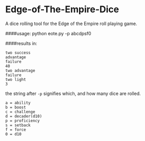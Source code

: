 Edge-of-The-Empire-Dice
=======================

A dice rolling tool for the Edge of the Empire roll playing game.

####usage:
	python eote.py -p abcdpsf0


####results in:

	two success
	advantage
	failure
	40
	two advantage
	failure
	two light
	3

the string after `-p` signifies which, and how many dice are rolled.

	a = ability
	b = boost
	c = challenge
	d = decader(d10)
	p = proficiency
	s = setback
	f = force
	0 = d10